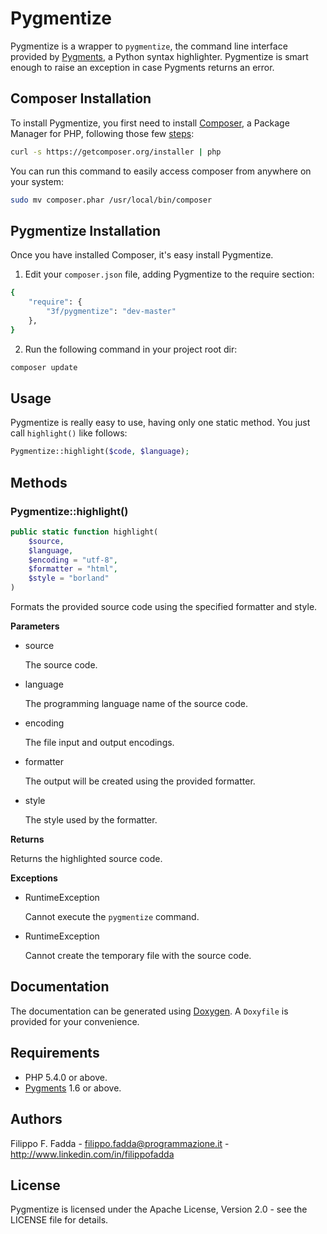 Pygmentize
==========
Pygmentize is a wrapper to `pygmentize`, the command line interface provided by [Pygments](http://pygments.org), a
Python syntax highlighter. Pygmentize is smart enough to raise an exception in case Pygments returns an error.


Composer Installation
---------------------

To install Pygmentize, you first need to install [Composer](http://getcomposer.org/), a Package Manager for
PHP, following those few [steps](http://getcomposer.org/doc/00-intro.md#installation-nix):

```sh
curl -s https://getcomposer.org/installer | php
```

You can run this command to easily access composer from anywhere on your system:

```sh
sudo mv composer.phar /usr/local/bin/composer
```


Pygmentize Installation
-----------------------
Once you have installed Composer, it's easy install Pygmentize.

1. Edit your `composer.json` file, adding Pygmentize to the require section:
```sh
{
    "require": {
        "3f/pygmentize": "dev-master"
    },
}
```
2. Run the following command in your project root dir:
```sh
composer update
```


Usage
-----
Pygmentize is really easy to use, having only one static method. You just call `highlight()` like follows:

```php
Pygmentize::highlight($code, $language);
```

Methods
-------

### Pygmentize::highlight()

```php
public static function highlight(
    $source,
    $language,
    $encoding = "utf-8",
    $formatter = "html",
    $style = "borland"
)
```

Formats the provided source code using the specified formatter and style.

**Parameters**

* source

  The source code.

* language

  The programming language name of the source code.

* encoding

  The file input and output encodings.

* formatter

  The output will be created using the provided formatter.

* style

  The style used by the formatter.

**Returns**

Returns the highlighted source code.

**Exceptions**

* RuntimeException

  Cannot execute the `pygmentize` command.

* RuntimeException

  Cannot create the temporary file with the source code.


Documentation
-------------
The documentation can be generated using [Doxygen](http://doxygen.org). A `Doxyfile` is provided for your convenience.


Requirements
------------
- PHP 5.4.0 or above.
- [Pygments](http://pygments.org) 1.6 or above.


Authors
-------
Filippo F. Fadda - <filippo.fadda@programmazione.it> - <http://www.linkedin.com/in/filippofadda>


License
-------
Pygmentize is licensed under the Apache License, Version 2.0 - see the LICENSE file for details.